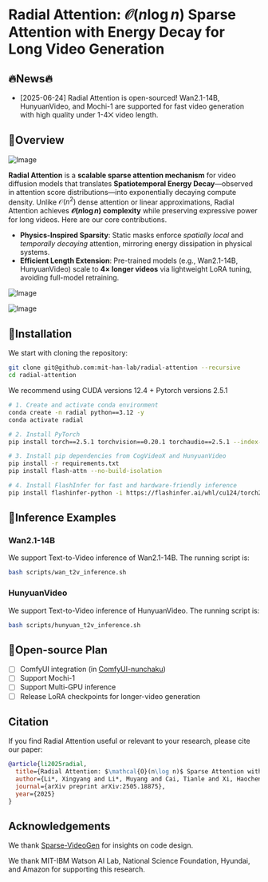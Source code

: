 # Radial Attention: $\mathcal{O}(n\log n)$ Sparse Attention with Energy Decay for Long Video Generation

## 🔥News🔥

- [2025-06-24] Radial Attention is open-sourced! Wan2.1-14B, HunyuanVideo, and Mochi-1 are supported for fast video generation with high quality under 1-4⨉ video length.

## 📖Overview

![Image](https://github.com/user-attachments/assets/aa69414b-8d7e-4ba5-9b9f-9dcb4bb3cf90)

**Radial Attention** is a **scalable sparse attention mechanism** for video diffusion models that translates **Spatiotemporal Energy Decay**—observed in attention score distributions—into exponentially decaying compute density. Unlike $\mathcal{O}(n^2)$ dense attention  or linear approximations, Radial Attention achieves **$\mathcal{O}(n \log n)$ complexity** while preserving expressive power for long videos. Here are our core contributions.

- **Physics-Inspired Sparsity**: Static masks enforce *spatially local* and *temporally decaying* attention, mirroring energy dissipation in physical systems.
- **Efficient Length Extension**: Pre-trained models (e.g., Wan2.1-14B, HunyuanVideo) scale to **4× longer videos** via lightweight LoRA tuning, avoiding full-model retraining.

![Image](https://github.com/user-attachments/assets/8e572cc5-27f3-4b24-bc0e-7d0a9d0b3cde)

![Image](https://github.com/user-attachments/assets/861ffe21-3365-4bf3-abb1-852d4f20bc8d)

## 🔧Installation

We start with cloning the repository:

```bash
git clone git@github.com:mit-han-lab/radial-attention --recursive
cd radial-attention
```

We recommend using CUDA versions 12.4 + Pytorch versions 2.5.1

```bash
# 1. Create and activate conda environment
conda create -n radial python==3.12 -y
conda activate radial

# 2. Install PyTorch
pip install torch==2.5.1 torchvision==0.20.1 torchaudio==2.5.1 --index-url https://download.pytorch.org/whl/cu124

# 3. Install pip dependencies from CogVideoX and HunyuanVideo
pip install -r requirements.txt
pip install flash-attn --no-build-isolation

# 4. Install FlashInfer for fast and hardware-friendly inference
pip install flashinfer-python -i https://flashinfer.ai/whl/cu124/torch2.5/
```

## 🚀Inference Examples

### Wan2.1-14B

We support Text-to-Video inference of Wan2.1-14B. The running script is:

```bash
bash scripts/wan_t2v_inference.sh
```

### HunyuanVideo

We support Text-to-Video inference of HunyuanVideo. The running script is:

```bash
bash scripts/hunyuan_t2v_inference.sh
```

## 📕Open-source Plan

- [ ] ComfyUI integration (in [ComfyUI-nunchaku](https://github.com/mit-han-lab/ComfyUI-nunchaku))
- [ ] Support Mochi-1
- [ ] Support Multi-GPU inference
- [ ] Release LoRA checkpoints for longer-video generation

## Citation

If you find Radial Attention useful or relevant to your research, please cite our paper:

```bibtex
@article{li2025radial,
  title={Radial Attention: $\mathcal{O}(n\log n)$ Sparse Attention with Energy Decay for Long Video Generation},
  author={Li*, Xingyang and Li*, Muyang and Cai, Tianle and Xi, Haocheng and Yang, Shuo and Lin, Yujun and Zhang, Lvmin and Yang, Songlin and Hu, Jinbo and Peng, Kelly and Agrawala, Maneesh and Stoica, Ion and Keutzer, Kurt and Han, Song}
  journal={arXiv preprint arXiv:2505.18875},
  year={2025}
}
```

## Acknowledgements

We thank [Sparse-VideoGen](https://github.com/svg-project/Sparse-VideoGen/tree/main) for insights on code design.

We thank MIT-IBM Watson AI Lab, National Science Foundation, Hyundai, and Amazon for supporting this research.
